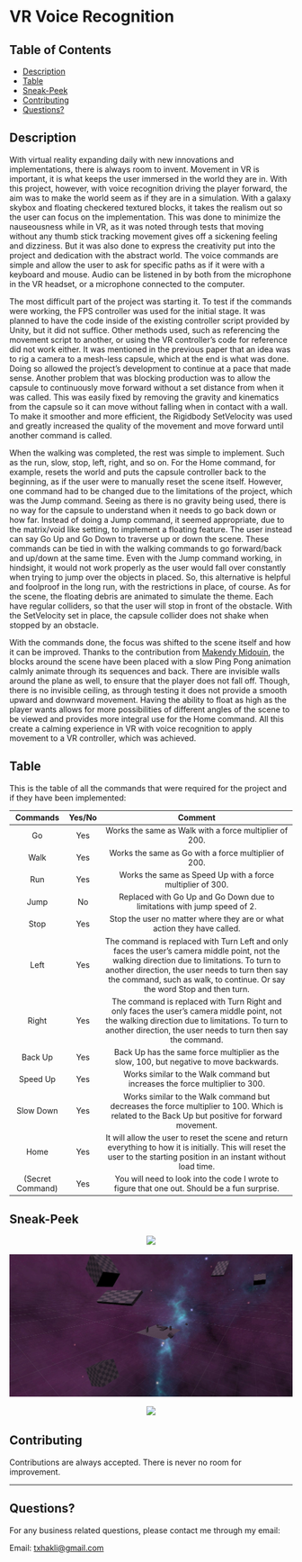 # VR Voice Recognition
  
  ## Table of Contents
  * [Description](#description)
  * [Table](#table)
  * [Sneak-Peek](#sneak-peek)
  * [Contributing](#contributing)
  * [Questions?](#questions)
  
  
  ## Description
  
With virtual reality expanding daily with new innovations and implementations, there is
always room to invent. Movement in VR is important, it is what keeps the user immersed in the
world they are in. With this project, however, with voice recognition driving the player forward,
the aim was to make the world seem as if they are in a simulation. With a galaxy skybox and
floating checkered textured blocks, it takes the realism out so the user can focus on the
implementation. This was done to minimize the nauseousness while in VR, as it was noted
through tests that moving without any thumb stick tracking movement gives off a sickening
feeling and dizziness. But it was also done to express the creativity put into the project and
dedication with the abstract world. The voice commands are simple and allow the user to ask for
specific paths as if it were with a keyboard and mouse. Audio can be listened in by both from the
microphone in the VR headset, or a microphone connected to the computer.

The most difficult part of the project was starting it. To test if the commands were
working, the FPS controller was used for the initial stage. It was planned to have the code inside
of the existing controller script provided by Unity, but it did not suffice. Other methods used,
such as referencing the movement script to another, or using the VR controller’s code for
reference did not work either. It was mentioned in the previous paper that an idea was to rig a
camera to a mesh-less capsule, which at the end is what was done. Doing so allowed the
project’s development to continue at a pace that made sense. Another problem that was blocking
production was to allow the capsule to continuously move forward without a set distance from
when it was called. This was easily fixed by removing the gravity and kinematics from the
capsule so it can move without falling when in contact with a wall. To make it smoother and
more efficient, the Rigidbody SetVelocity was used and greatly increased the quality of the
movement and move forward until another command is called.

When the walking was completed, the rest was simple to implement. Such as the run,
slow, stop, left, right, and so on. For the Home command, for example, resets the world and puts
the capsule controller back to the beginning, as if the user were to manually reset the scene itself.
However, one command had to be changed due to the limitations of the project, which was the
Jump command. Seeing as there is no gravity being used, there is no way for the capsule to
understand when it needs to go back down or how far. Instead of doing a Jump command, it
seemed appropriate, due to the matrix/void like setting, to implement a floating feature. The user
instead can say Go Up and Go Down to traverse up or down the scene. These commands can be
tied in with the walking commands to go forward/back and up/down at the same time. Even with
the Jump command working, in hindsight, it would not work properly as the user would fall over
constantly when trying to jump over the objects in placed. So, this alternative is helpful and 
foolproof in the long run, with the restrictions in place, of course. As for the scene, the floating
debris are animated to simulate the theme. Each have regular colliders, so that the user will stop
in front of the obstacle. With the SetVelocity set in place, the capsule collider does not shake
when stopped by an obstacle.

With the commands done, the focus was shifted to the scene itself and how it can be improved.
Thanks to the contribution from [Makendy Midouin](https://github.com/makendym), the blocks around the scene have been placed with a slow Ping Pong animation calmly animate through its sequences and back. There are invisible walls around the plane as well, to ensure that the player does not fall off. Though, there is no invisible ceiling, as through testing it does not provide a smooth upward and downward movement. Having the ability to float as high as the player wants allows for more possibilities of different angles of the scene to be viewed and provides more integral use for the Home command. All this create a calming experience in VR with voice recognition to apply movement to a VR controller, which was achieved.

  ## Table

This is the table of all the commands that were required for the project and if they have been implemented:

| Commands | Yes/No | Comment |
| :---: | :---: | :---: |
| Go | Yes | Works the same as Walk with a force multiplier of 200. |
| Walk | Yes | Works the same as Go with a force multiplier of 200. |
| Run | Yes | Works the same as Speed Up with a force multiplier of 300. |
| Jump | No | Replaced with Go Up and Go Down due to limitations with jump speed of 2. |
| Stop | Yes | Stop the user no matter where they are or what action they have called. |
| Left | Yes | The command is replaced with Turn Left and only faces the user’s camera middle point, not the walking direction due to limitations. To turn to another direction, the user needs to turn then say the command, such as walk, to continue. Or say the word Stop and then turn. |
| Right | Yes | The command is replaced with Turn Right and only faces the user’s camera middle point, not the walking direction due to limitations. To turn to another direction, the user needs to turn then say the command. |
| Back Up | Yes | Back Up has the same force multiplier as the slow, 100, but negative to move backwards. |
| Speed Up | Yes | Works similar to the Walk command but increases the force multiplier to 300. |
| Slow Down | Yes | Works similar to the Walk command but decreases the force multiplier to 100. Which is related to the Back Up but positive for forward movement. |
| Home | Yes | It will allow the user to reset the scene and return everything to how it is initially. This will reset the user to the starting position in an instant without load time. |
| (Secret Command) | Yes | You will need to look into the code I wrote to figure that one out. Should be a fun surprise. |

  
  ## Sneak-Peek

  <p align="center">
    <img src="take_1.gif">
  </p>
  
  <p align="center">
    <img src="pic.jpg">
  </p>
  
  <p align="center">
    <img src="take_2.gif">
  </p>

  
  ## Contributing
  
  Contributions are always accepted. There is never no room for improvement. 
  
  ---
  
  ## Questions?
  
  For any business related questions, please contact me through my email:
  
  Email: txhakli@gmail.com
